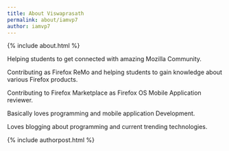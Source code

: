 ```yaml
---
title: About Viswaprasath
permalink: about/iamvp7
author: iamvp7
---
```



{% include about.html %}


Helping students to get connected with amazing Mozilla Community.

Contributing as Firefox ReMo and helping students to gain knowledge about various Firefox products.

Contributing to Firefox Marketplace  as Firefox OS Mobile Application reviewer.

Basically loves programming and mobile application Development.

Loves blogging about programming and current trending technologies.


{% include authorpost.html %}


